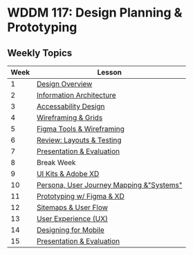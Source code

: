 # WDDM 117: Design Planning & Prototyping

## Weekly Topics

| Week | Lesson |
|------|--------|
| 1    | [Design Overview](./Design&#32;Overview.md) |
| 2    | [Information Architecture](./Information&#32;Architecture.md) |
| 3    | [Accessability Design](./Accessability&#32;Design.md) |
| 4    | [Wireframing & Grids](./Wireframing&#32;Grids.md) |
| 5    | [Figma Tools & Wireframing](./Figma&#32;Tools&#32;Wireframing.md) |
| 6    | [Review: Layouts & Testing](./Review&#32;Layouts&#32;Testing.md) |
| 7    | [Presentation & Evaluation](./Presentation&#32;Evaluation.md) |
| 8    | Break Week |
| 9    | [UI Kits & Adobe XD](./UI&#32;Kits&#32;Adobe&#32;XD.md) |
| 10   | [Persona, User Journey Mapping &"Systems"](./Persona&#32;User&#32;Journey&#32;Mapping&#32;Systems.md) |
| 11   | [Prototyping w/ Figma & XD](Prototyping&#32;w&#32;Figma&#32;XD.md) |
| 12   | [Sitemaps & User Flow](./Sitemaps&#32;and&#32;User&#32;Flow.md) |
| 13   | [User Experience (UX)](./User&#32;Experience&#32;UX.md) |
| 14   | [Designing for Mobile](./Designing&#32;for&#32;Mobile.md) |
| 15   | [Presentation & Evaluation](./Presentation&#32;Evaluation.md) |
